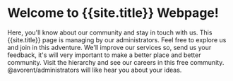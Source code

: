 # Welcome to {{site.title}} Webpage!

  Here, you'll know about our community and stay in touch with us. This {{site.title}} page is managing by our administrators.
Feel free to explore us and join in this adventure.
  We'll improve our services so, send us your feedback, it's will very important to make a better place and better community. Visit the hierarchy and see our careers in this free community.
@avorent/administrators will like hear you about your ideas.
